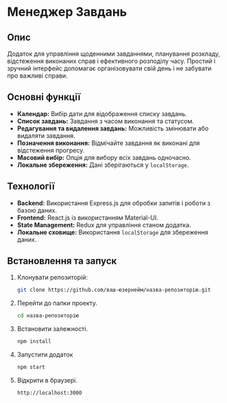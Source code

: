 # Менеджер Завдань

## Опис
Додаток для управління щоденними завданнями, планування розкладу, відстеження виконаних справ і ефективного розподілу часу. Простий і зручний інтерфейс допомагає організовувати свій день і не забувати про важливі справи.

## Основні функції
- **Календар:** Вибір дати для відображення списку завдань.
- **Список завдань:** Завдання з часом виконання та статусом.
- **Редагування та видалення завдань:** Можливість змінювати або видаляти завдання.
- **Позначення виконання:** Відмічайте завдання як виконані для відстеження прогресу.
- **Масовий вибір:** Опція для вибору всіх завдань одночасно.
- **Локальне збереження:** Дані зберігаються у `localStorage`.

## Технології
- **Backend:** Використання Express.js для обробки запитів і роботи з базою даних.
- **Frontend:** React.js із використанням Material-UI.
- **State Management:** Redux для управління станом додатка.
- **Локальне сховище:** Використання `localStorage` для збереження даних.

## Встановлення та запуск
1. Клонувати репозиторій:
   ```bash
   git clone https://github.com/ваш-юзернейм/назва-репозиторію.git

2. Перейти до папки проекту.
   ```bash
   cd назва-репозиторію

3. Встановити залежності.
   ```bash
   npm install
4. Запустити додаток
   ```bash
   npm start
5. Відкрити в браузері.
   ```bash
   http://localhost:3000
